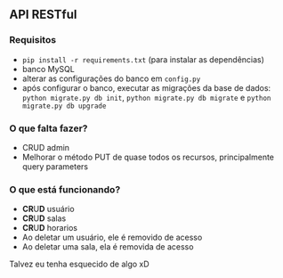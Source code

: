 ## API RESTful

### Requisitos
- `pip install -r requirements.txt` (para instalar as dependências)
- banco MySQL
- alterar as configurações do banco em `config.py`
- após configurar o banco, executar as migrações da base de dados: `python migrate.py db init`, `python migrate.py db migrate` e `python migrate.py db upgrade` 


### O que falta fazer?
- CRUD admin
- Melhorar o método PUT de quase todos os recursos, principalmente query parameters

### O que está funcionando?
- **CR**U**D** usuário
- **CR**U**D** salas
- **CR**U**D** horarios
- Ao deletar um usuário, ele é removido de acesso
- Ao deletar uma sala, ela é removida de acesso

Talvez eu tenha esquecido de algo xD